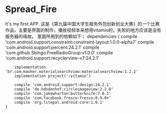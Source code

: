 # Spread_Fire
It's my first APP.
这是《第九届中国大学生服务外包创新创业大赛》的一个比赛作品，主要是界面的制作，播放视频本来想用vitamio的，失败的地方应该是没有服务器的缘故。
里面所用到的依赖如下：
    dependencies {
        compile 'com.android.support.constraint:constraint-layout:1.0.0-alpha7'
        compile 'com.android.support:percent:24.2.1'
        compile 'com.github.Sbingo:FreeRadioGroup:v1.0.0'
        compile 'com.android.support:recyclerview-v7:24.2.1'
        
        implementation 'br.com.mauker.materialsearchview:materialsearchview:1.2.2'
        implementation project(':vitamio')
        
        compile 'com.android.support:design:24.2.1'
        compile 'de.hdodenhof:circleimageview:2.2.0'
        compile 'com.jakewharton:butterknife:7.0.1'
        compile 'com.facebook.fresco:fresco:0.9.0+'
        compile 'org.litepal.android:core:1.6.1'
    }
